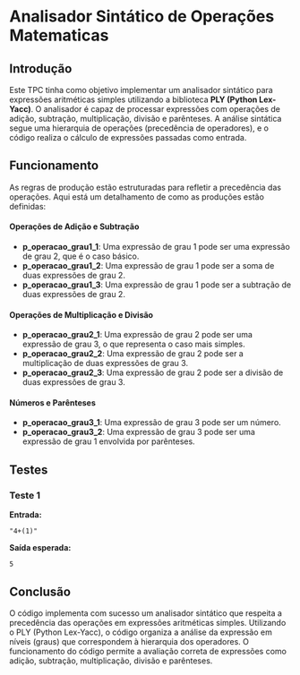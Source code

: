 # Analisador Sintático de Operações Matematicas

## Introdução
Este TPC tinha como objetivo implementar um analisador sintático para expressões aritméticas simples utilizando a biblioteca **PLY (Python Lex-Yacc)**. O analisador é capaz de processar expressões com operações de adição, subtração, multiplicação, divisão e parênteses. A análise sintática segue uma hierarquia de operações (precedência de operadores), e o código realiza o cálculo de expressões passadas como entrada.

## Funcionamento
As regras de produção estão estruturadas para refletir a precedência das operações. Aqui está um detalhamento de como as produções estão definidas:

#### Operações de Adição e Subtração

- **p_operacao_grau1_1**: Uma expressão de grau 1 pode ser uma expressão de grau 2, que é o caso básico.
- **p_operacao_grau1_2**: Uma expressão de grau 1 pode ser a soma de duas expressões de grau 2.
- **p_operacao_grau1_3**: Uma expressão de grau 1 pode ser a subtração de duas expressões de grau 2.

#### Operações de Multiplicação e Divisão

- **p_operacao_grau2_1**: Uma expressão de grau 2 pode ser uma expressão de grau 3, o que representa o caso mais simples.
- **p_operacao_grau2_2**: Uma expressão de grau 2 pode ser a multiplicação de duas expressões de grau 3.
- **p_operacao_grau2_3**: Uma expressão de grau 2 pode ser a divisão de duas expressões de grau 3.

#### Números e Parênteses

- **p_operacao_grau3_1**: Uma expressão de grau 3 pode ser um número.
- **p_operacao_grau3_2**: Uma expressão de grau 3 pode ser uma expressão de grau 1 envolvida por parênteses.

## Testes

### Teste 1
**Entrada:**  
```
"4+(1)"
```
**Saída esperada:**  
```
5
```

## **Conclusão**
O código implementa com sucesso um analisador sintático que respeita a precedência
das operações em expressões aritméticas simples. Utilizando o PLY (Python Lex-Yacc),
o código organiza a análise da expressão em níveis (graus) que correspondem à
hierarquia dos operadores. O funcionamento do código permite a avaliação correta de
expressões como adição, subtração, multiplicação, divisão e parênteses.

